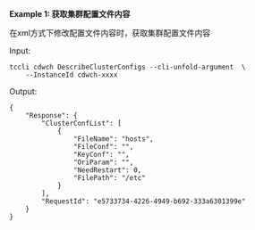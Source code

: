 **Example 1: 获取集群配置文件内容**

在xml方式下修改配置文件内容时，获取集群配置文件内容

Input: 

```
tccli cdwch DescribeClusterConfigs --cli-unfold-argument  \
    --InstanceId cdwch-xxxx
```

Output: 
```
{
    "Response": {
        "ClusterConfList": [
            {
                "FileName": "hosts",
                "FileConf": "",
                "KeyConf": "",
                "OriParam": "",
                "NeedRestart": 0,
                "FilePath": "/etc"
            }
        ],
        "RequestId": "e5733734-4226-4949-b692-333a6301399e"
    }
}
```

